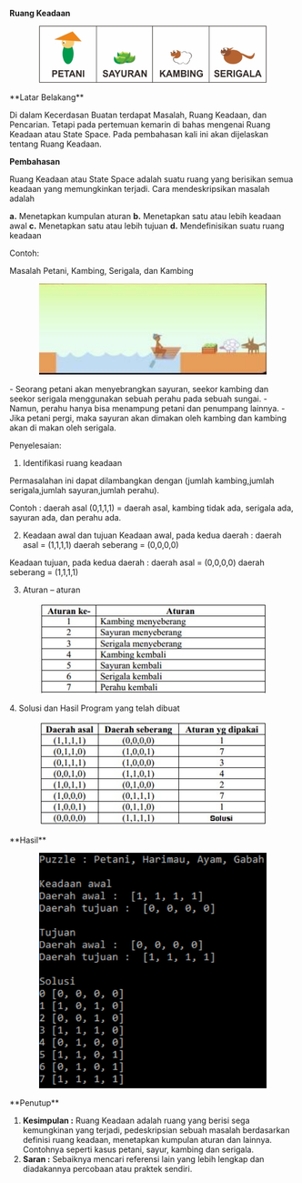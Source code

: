 **Ruang Keadaan**
<p align="center">
  <img src="https://github.com/D4TI3C/Rima-Rizky-Lestari-1144118/blob/master/img/4-4.jpg" width="400px">
</p>
**Latar Belakang**

Di dalam Kecerdasan Buatan terdapat Masalah, Ruang Keadaan, dan Pencarian. Tetapi pada pertemuan kemarin di bahas mengenai Ruang Keadaan atau State Space. Pada pembahasan kali ini akan dijelaskan tentang Ruang Keadaan.

**Pembahasan**

Ruang Keadaan atau State Space adalah suatu ruang yang berisikan semua keadaan yang memungkinkan terjadi. Cara mendeskripsikan masalah adalah

**a.** Menetapkan kumpulan aturan
**b.** Menetapkan satu atau lebih keadaan awal
**c.** Menetapkan satu atau lebih tujuan
**d.** Mendefinisikan suatu ruang keadaan

Contoh:

Masalah Petani, Kambing, Serigala, dan Kambing
<p align="center">
  <img src="https://github.com/D4TI3C/Rima-Rizky-Lestari-1144118/blob/master/img/4.jpg" width="400px">
</p>
- Seorang petani akan menyebrangkan sayuran, seekor kambing dan seekor serigala menggunakan sebuah perahu pada sebuah sungai.
- Namun, perahu hanya bisa menampung petani dan penumpang lainnya.
- Jika petani pergi, maka sayuran akan dimakan oleh kambing dan kambing akan di makan oleh serigala.

Penyelesaian:

1. Identifikasi ruang keadaan

Permasalahan ini dapat dilambangkan dengan (jumlah kambing,jumlah serigala,jumlah sayuran,jumlah perahu).

Contoh : daerah asal (0,1,1,1) = daerah asal, kambing tidak ada, serigala ada, sayuran ada, dan perahu ada.

2. Keadaan awal dan tujuan
Keadaan awal, pada kedua daerah :
daerah asal = (1,1,1,1)
daerah seberang = (0,0,0,0)

Keadaan tujuan, pada kedua daerah :
daerah asal = (0,0,0,0)
daerah seberang = (1,1,1,1)

3. Aturan – aturan
<p align="center">
  <img src="https://github.com/D4TI3C/Rima-Rizky-Lestari-1144118/blob/master/img/4-1.jpg" width="400px">
</p>
4. Solusi dan Hasil Program yang telah dibuat
<p align="center">
  <img src="https://github.com/D4TI3C/Rima-Rizky-Lestari-1144118/blob/master/img/4-2.jpg" width="400px">
</p>
**Hasil**
<p align="center">
  <img src="https://github.com/D4TI3C/Rima-Rizky-Lestari-1144118/blob/master/img/4-3.png" width="400px">
</p>
**Penutup**

1. **Kesimpulan :** Ruang Keadaan adalah ruang yang berisi sega kemungkinan yang terjadi, pedeskripsian sebuah masalah berdasarkan definisi ruang keadaan, menetapkan kumpulan aturan dan lainnya. Contohnya seperti kasus petani, sayur, kambing dan serigala.
2. **Saran :** Sebaiknya mencari referensi lain yang lebih lengkap dan diadakannya percobaan atau praktek sendiri.

